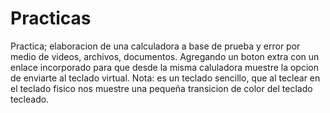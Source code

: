 # Practicas
Practica; elaboracion de una calculadora a base de prueba y error por medio de videos, archivos, documentos. Agregando un boton extra con un enlace incorporado para
que desde la misma caluladora muestre la opcion de enviarte al teclado virtual.
Nota: es un teclado sencillo, que al teclear en el teclado fisico nos muestre una pequeña transicion de color del teclado tecleado.
